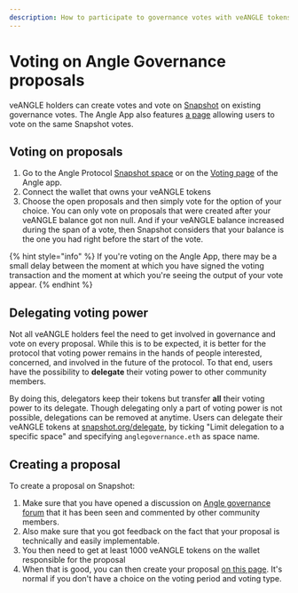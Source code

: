 ```yaml
---
description: How to participate to governance votes with veANGLE tokens
---
```


# Voting on Angle Governance proposals

veANGLE holders can create votes and vote on [Snapshot](https://snapshot.org/#/anglegovernance.eth) on existing governance votes. The Angle App also features [a page](https://app.angle.money/#/vote) allowing users to vote on the same Snapshot votes.

## Voting on proposals

1. Go to the Angle Protocol [Snapshot space](https://snapshot.org/#/anglegovernance.eth) or on the [Voting page](https://app.angle.money/#/vote) of the Angle app.
2. Connect the wallet that owns your veANGLE tokens
3. Choose the open proposals and then simply vote for the option of your choice. You can only vote on proposals that were created after your veANGLE balance got non null. And if your veANGLE balance increased during the span of a vote, then Snapshot considers that your balance is the one you had right before the start of the vote.

{% hint style="info" %}
If you're voting on the Angle App, there may be a small delay between the moment at which you have signed the voting transaction and the moment at which you're seeing the output of your vote appear.
{% endhint %}

## Delegating voting power

Not all veANGLE holders feel the need to get involved in governance and vote on every proposal. While this is to be expected, it is better for the protocol that voting power remains in the hands of people interested, concerned, and involved in the future of the protocol. To that end, users have the possibility to **delegate** their voting power to other community members.

By doing this, delegators keep their tokens but transfer **all** their voting power to its delegate. Though delegating only a part of voting power is not possible, delegations can be removed at anytime. Users can delegate their veANGLE tokens at [snapshot.org/delegate](https://snapshot.org/#/delegate), by ticking "Limit delegation to a specific space" and specifying `anglegovernance.eth` as space name.

## Creating a proposal

To create a proposal on Snapshot:

1. Make sure that you have opened a discussion on [Angle governance forum](https://gov.angle.money) that it has been seen and commented by other community members.
2. Also make sure that you got feedback on the fact that your proposal is technically and easily implementable.
3. You then need to get at least 1000 veANGLE tokens on the wallet responsible for the proposal
4. When that is good, you can then create your proposal [on this page](https://snapshot.org/#/anglegovernance.eth). It's normal if you don't have a choice on the voting period and voting type.
